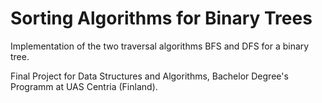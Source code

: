 # Sorting Algorithms for Binary Trees

Implementation of the two traversal algorithms BFS and DFS for a binary tree.

Final Project for Data Structures and Algorithms, Bachelor Degree's Programm at UAS Centria (Finland).
